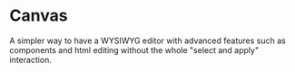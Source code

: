 # Canvas
A simpler way to have a WYSIWYG editor with advanced features such as components and html editing without the whole "select and apply" interaction.

